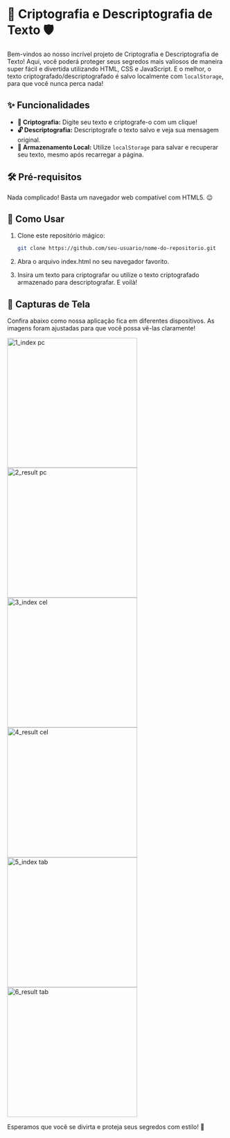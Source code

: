 # 🎉 Criptografia e Descriptografia de Texto 🛡️

Bem-vindos ao nosso incrível projeto de Criptografia e Descriptografia de Texto! Aqui, você poderá proteger seus segredos mais valiosos de maneira super fácil e divertida utilizando HTML, CSS e JavaScript. E o melhor, o texto criptografado/descriptografado é salvo localmente com `localStorage`, para que você nunca perca nada!

## ✨ Funcionalidades

- **🔐 Criptografia:** Digite seu texto e criptografe-o com um clique!
- **🔓 Descriptografia:** Descriptografe o texto salvo e veja sua mensagem original.
- **💾 Armazenamento Local:** Utilize `localStorage` para salvar e recuperar seu texto, mesmo após recarregar a página.

## 🛠️ Pré-requisitos

Nada complicado! Basta um navegador web compatível com HTML5. 😉

## 🚀 Como Usar

1. Clone este repositório mágico:

   ```bash
   git clone https://github.com/seu-usuario/nome-do-repositorio.git

2. Abra o arquivo index.html no seu navegador favorito.

3. Insira um texto para criptografar ou utilize o texto criptografado armazenado para descriptografar. E voilà!

## 📸 Capturas de Tela

Confira abaixo como nossa aplicação fica em diferentes dispositivos. As imagens foram ajustadas para que você possa vê-las claramente!

<img src="https://github.com/user-attachments/assets/24861343-a686-48db-aae5-5108d166a460" alt="1_index pc" width="300px">

<img src="https://github.com/user-attachments/assets/0f33ff27-05b1-4b9e-af59-cb80c78b5fae" alt="2_result pc" width="300px">

<img src="https://github.com/user-attachments/assets/d14ffc96-d2b6-434c-9181-df6f9222b08c" alt="3_index cel" width="300px">

<img src="https://github.com/user-attachments/assets/7ffeea55-c8fc-41e6-afed-d12607cdd621" alt="4_result cel" width="300px">

<img src="https://github.com/user-attachments/assets/c3be3519-a408-44bd-8de0-9eacdba9f597" alt="5_index tab" width="300px">

<img src="https://github.com/user-attachments/assets/85de5a1f-70a1-4380-8ccd-4431b24e26c2" alt="6_result tab" width="300px">

Esperamos que você se divirta e proteja seus segredos com estilo! 💫
